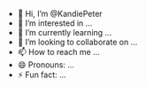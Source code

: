 - 👋 Hi, I’m @KandiePeter
- 👀 I’m interested in ...
- 🌱 I’m currently learning ...
- 💞️ I’m looking to collaborate on ...
- 📫 How to reach me ...
- 😄 Pronouns: ...
- ⚡ Fun fact: ...

<!---
KandiePeter/KandiePeter is a ✨ special ✨ repository because its `README.md` (this file) appears on your GitHub profile.
You can click the Preview link to take a look at your changes.
--->
